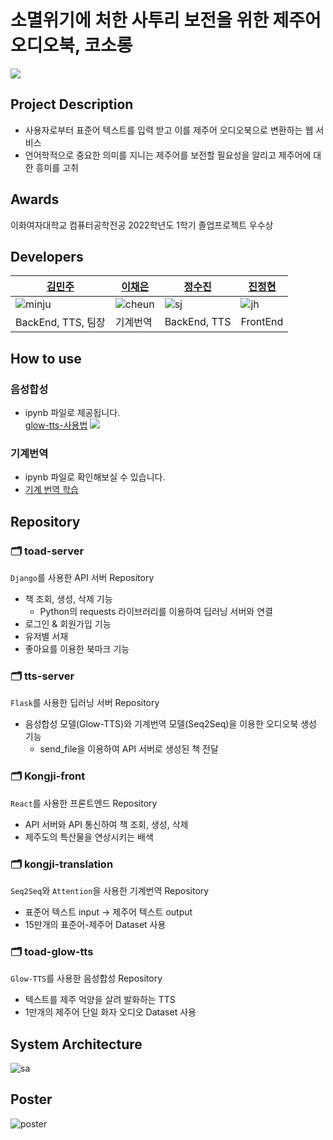 # 소멸위기에 처한 사투리 보전을 위한 제주어 오디오북, 코소롱
![](https://user-images.githubusercontent.com/81242672/169936577-7bc4d24a-53e0-4615-a019-9ef060b8946f.png)
## Project Description
- 사용자로부터 표준어 텍스트를 입력 받고 이를 제주어 오디오북으로 변환하는 웹 서비스
- 언어학적으로 중요한 의미를 지니는 제주어를 보전할 필요성을 알리고 제주어에 대한 흥미를 고취

## Awards
이화여자대학교 컴퓨터공학전공 2022학년도 1학기 졸업프로젝트 우수상

## Developers
|[김민주](https://github.com/MINJU-KIMmm)|[이채은](https://github.com/lcheun)|[정수진](https://github.com/offsujin)|[진정현](https://github.com/jh-jin)|
|---|---|---|---|
|![minju](https://github.com/MINJU-KIMmm.png)|![cheun](https://github.com/lcheun.png)|![sj](https://github.com/offsujin.png)|![jh](https://github.com/jh-jin.png)|
|BackEnd, TTS, 팀장|기계번역|BackEnd, TTS|FrontEnd|

## How to use
### 음성합성
- ipynb 파일로 제공됩니다.</br>
[glow-tts-사용법](https://colab.research.google.com/drive/1nJUW0TpNG79rDFSD22d3B4bgWqsLsf0-?usp=sharing)
![](https://user-images.githubusercontent.com/81242672/170463326-bcb1c5b5-31c6-4a0a-8704-5266d4149ac2.png)

### 기계번역
- ipynb 파일로 확인해보실 수 있습니다.</br>
- [기계 번역 학습](https://colab.research.google.com/drive/1ZjaHI_acLfmJZXpOXiwpxFdJpQ2CmGDK?usp=sharing)

## Repository
### 🗂 toad-server
`Django`를 사용한 API 서버 Repository
- 책 조회, 생성, 삭제 기능
  - Python의 requests 라이브러리를 이용하여 딥러닝 서버와 연결
- 로그인 & 회원가입 기능
- 유저별 서재
- 좋아요를 이용한 북마크 기능
### 🗂 tts-server
`Flask`를 사용한 딥러닝 서버 Repository
- 음성합성 모델(Glow-TTS)와 기계번역 모델(Seq2Seq)을 이용한 오디오북 생성 기능
  - send_file을 이용하여 API 서버로 생성된 책 전달
### 🗂 Kongji-front
`React`를 사용한 프론트엔드 Repository
- API 서버와 API 통신하여 책 조회, 생성, 삭제
- 제주도의 특산물을 연상시키는 배색
### 🗂 kongji-translation
`Seq2Seq`와 `Attention`을 사용한 기계번역 Repository
- 표준어 텍스트 input -> 제주어 텍스트 output
- 15만개의 표준어-제주어 Dataset 사용
### 🗂 toad-glow-tts
`Glow-TTS`를 사용한 음성합성 Repository
- 텍스트를 제주 억양을 살려 발화하는 TTS
- 1만개의 제주어 단일 화자 오디오 Dataset 사용

## System Architecture
![sa](https://user-images.githubusercontent.com/81242672/169937276-3cf2821a-8fd7-44bc-8e0c-6083c7b18c86.png)
## Poster
![poster](https://user-images.githubusercontent.com/81242672/169936844-82d574c8-50ac-4b8e-aba4-35c99c1bdd33.png)


